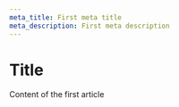 ```yaml
---
meta_title: First meta title
meta_description: First meta description
---
```


# Title

Content of the first article
